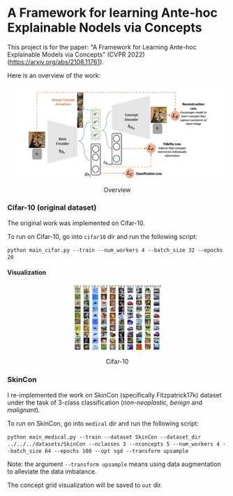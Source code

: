 # A Framework for learning Ante-hoc Explainable Nodels via Concepts
This project is for the paper: "A Framework for Learning Ante-hoc Explainable Models via Concepts" (CVPR 2022) (https://arxiv.org/abs/2108.11761). 

Here is an overview of the work:
<div align=center>
<img src="figures/overview.png" width="700px"/>
</div>
<p align="center">Overview</p>

### Cifar-10 (original dataset)
The original work was implemented on Cifar-10.

To run on Cifar-10, go into `cifar10` dir and run the following script:

```shell script
python main_cifar.py --train --num_workers 4 --batch_size 32 --epochs 20
```



#### Visualization 
<div align=center>
<img src="figures/vis1.png" style="zoom:50%;" width="400px"/>
</div>
<p align="center">Cifar-10</p>

### SkinCon

I re-implemented the work on SkinCon (specifically Fitzpatrick17k) dataset under the task of 3-class classification (*non-neoplastic, benign* and *malignant*).

To run on SkinCon, go into `medical` dir and run the following script:

```shell script
python main_medical.py --train --dataset SkinCon --dataset_dir ../../../datasets/SkinCon --nclasses 3 --nconcepts 5 --num_workers 4 --batch_size 64 --epochs 100 --opt sgd --transform upsample
```

Note: the argument `--transform upsample` means using data augmentation to alleviate the data imbalance.

The concept grid visualization will be saved to `out` dir.


